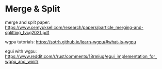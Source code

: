 # Merge & Split

merge and split paper: https://www.cemyuksel.com/research/papers/particle_merging-and-splitting_tvcg2021.pdf

wgpu tutorials: https://sotrh.github.io/learn-wgpu/#what-is-wgpu

egui with wgpu: https://www.reddit.com/r/rust/comments/18rmiug/egui_implementation_for_wgpu_and_winit/
